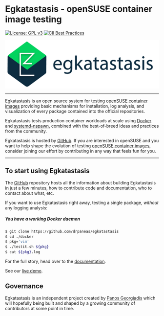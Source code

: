 # Egkatastasis - openSUSE container image testing

[![License: GPL v3](https://img.shields.io/badge/License-GPL%20v3-blue.svg)](https://www.gnu.org/licenses/gpl-3.0) [![CII Best Practices](https://bestpractices.coreinfrastructure.org/projects/1580/badge)](https://bestpractices.coreinfrastructure.org/projects/1580)


<img src="https://github.com/drpaneas/egkatastasis/blob/master/images/egkatastasis_horizontal.png">

----

Egkatastasis is an open source system for testing [openSUSE container images]
providing basic mechanisms for installation, log analysis, and visualization 
of every package contained into the official repositories.

Egkatastasis tests production container workloads at scale using [Docker]
and [systemd-nspawn], combined with the best-of-breed ideas and practices
from the community.

Egkatastasis is hosted by [GitHub]. If you are interested in openSUSE
and you want to help shape the evolution of testing [openSUSE container images],
consider joining our effort by contributing in any way that feels fun
for you.

----

## To start using Egkatastasis

The [GitHub] repository hosts all the information about building
Egkatastasis in just a few minutes, how to contribute code
and documentation, who to contact about what, etc.

If you want to use Egkatastasis right away, testing a single
package, *without* any logging analysis:

##### You have a working Docker daemon

```bash
$ git clone https://github.com/drpaneas/egkatastasis
$ cd ./docker
$ pkg='vim'
$ ./testit.sh ${pkg}
$ cat ${pkg}.log
```

For the full story, head over to the [documentation].

See our [live demo].

## Governance

Egkatastasis is an independent project created by [Panos Georgiadis](http://panosgeorgiadis.com/) which will hopefully being built and shaped by a growing community of contributors at some point in time.




[openSUSE container images]: https://hub.docker.com/_/opensuse/
[Docker]: https://www.docker.com/
[systemd-nspawn]: https://www.freedesktop.org/software/systemd/man/systemd-nspawn.html
[GitHub]: https://github.com/drpaneas/egkatastasis
[documentation]: https://github.com/drpaneas/egkatastasis/blob/master/documentation/README.md
[live demo]: https://youtube.com
